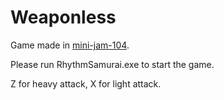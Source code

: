 # Weaponless

Game made in [mini-jam-104](https://itch.io/jam/mini-jam-104-cascade).



Please run RhythmSamurai.exe to start the game.



Z for heavy attack, X for light attack.